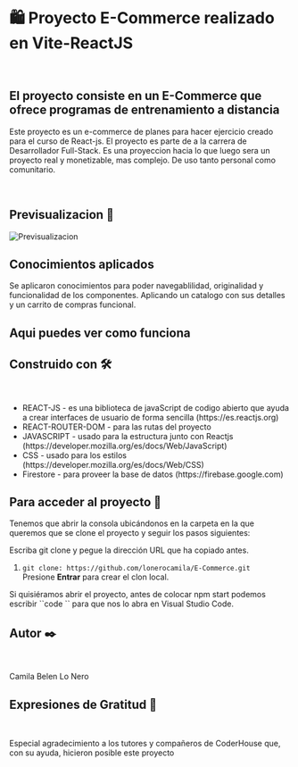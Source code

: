 # 🛍️ Proyecto E-Commerce realizado en Vite-ReactJS

<br/> 


## El proyecto consiste en un E-Commerce que ofrece programas de entrenamiento a distancia 

<p>Este proyecto es un e-commerce de planes para hacer ejercicio creado para el curso de React-js. El proyecto es parte de a la carrera de Desarrollador Full-Stack. Es una proyeccion hacia lo que luego sera un proyecto real y monetizable, mas complejo. De uso tanto personal como comunitario. </p>
 
 <br/> 

<h2> Previsualizacion 👀 </h2>

![Previsualizacion](https://user-images.githubusercontent.com/112669005/233869118-1f608aff-c547-4ce3-9de7-c2a1f10dac97.gif)


## Conocimientos aplicados

<p>
Se aplicaron conocimientos para poder navegablilidad, originalidad y funcionalidad de los componentes. Aplicando un catalogo con sus detalles y un carrito de compras funcional. <p>


## Aqui puedes ver como funciona 

<!-- Gif -->



<h2>Construido con 🛠️ </h2>
<br>
<ul>
<li>REACT-JS - es una biblioteca de javaScript de codigo abierto que ayuda a crear interfaces de usuario de forma sencilla (https://es.reactjs.org)</li>
<li>REACT-ROUTER-DOM - para las rutas del proyecto</li>
<li> JAVASCRIPT - usado para la estructura junto con Reactjs (https://developer.mozilla.org/es/docs/Web/JavaScript)</li>
<li> CSS - usado para los estilos (https://developer.mozilla.org/es/docs/Web/CSS) </li>
<li>Firestore - para proveer la base de datos (https://firebase.google.com)</li>
 </ul>

<h2>Para acceder al proyecto 🚀 </h2>
<p> Tenemos que abrir la consola ubicándonos en la carpeta en la que queremos que se clone el proyecto y seguir los pasos siguientes:
 
 Escriba git clone y pegue la dirección URL que ha copiado antes.</p>
 
 1. `git clone: https://github.com/lonerocamila/E-Commerce.git  `
 Presione **Entrar** para crear el clon local.


 <p>Si quisiéramos abrir el proyecto, antes de colocar npm start podemos escribir ``code `` para que nos lo abra en Visual Studio Code.</p>

<h2>Autor ✒️ </h2>
<br>
<p>Camila Belen Lo Nero</p>

<h2>Expresiones de Gratitud 🎁</h2>
<br>
<p>Especial agradecimiento a los tutores y compañeros de CoderHouse que, con su ayuda, hicieron posible este proyecto </p> 
